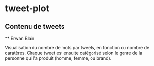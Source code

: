 # tweet-plot

## Contenu de tweets

** Erwan Blain

Visualisation du nombre de mots par tweets, en fonction du nombre de caratères. Chaque tweet est ensuite catégorisé selon le genre de la personne qui l'a produit (homme, femme, ou brand).
